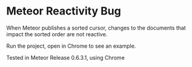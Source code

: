 Meteor Reactivity Bug
================

When Meteor publishes a sorted cursor, changes to the documents that impact the sorted order are not reactive. 

Run the project, open in Chrome to see an example.

Tested in Meteor Release 0.6.3.1, using Chrome
